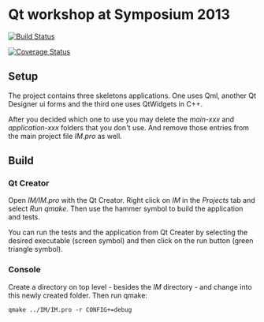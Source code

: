 Qt workshop at Symposium 2013
=============================

[![Build Status](https://travis-ci.org/raphaelmeyer/qt-workshop.png)](https://travis-ci.org/raphaelmeyer/qt-workshop)

[![Coverage Status](https://coveralls.io/repos/raphaelmeyer/qt-workshop/badge.png)](https://coveralls.io/r/raphaelmeyer/qt-workshop)

Setup
-----

The project contains three skeletons applications.
One uses Qml, another Qt Designer ui forms and the third one uses QtWidgets in C++.

After you decided which one to use you may delete the *main-xxx* and *application-xxx* folders that you don't use.
And remove those entries from the main project file *IM.pro* as well.

Build
-----

### Qt Creator ###

Open *IM/IM.pro* with the Qt Creator.
Right click on *IM* in the *Projects* tab and select *Run qmake*.
Then use the hammer symbol to build the application and tests.

You can run the tests and the application from Qt Creater by selecting the desired executable (screen symbol)
and then click on the run button (green triangle symbol).

### Console ###

Create a directory on top level - besides the *IM* directory - and change into this newly created folder.
Then run qmake:
```
qmake ../IM/IM.pro -r CONFIG+=debug
```

